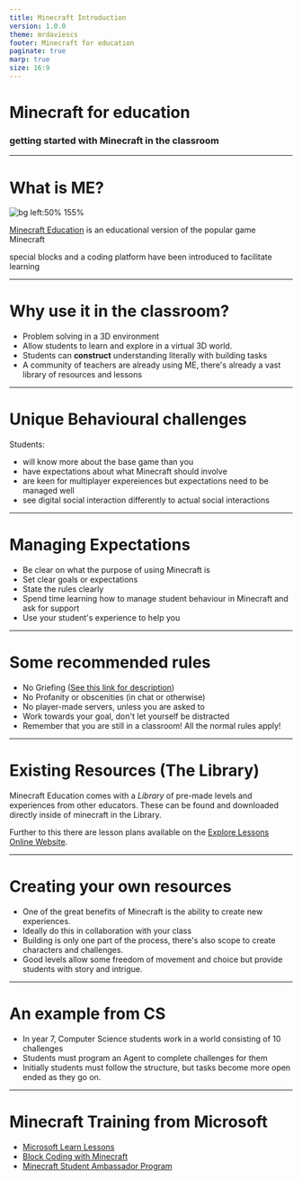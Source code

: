 ```yaml
---
title: Minecraft Introduction
version: 1.0.0
theme: mrdaviescs
footer: Minecraft for education
paginate: true
marp: true
size: 16:9
---
```


# Minecraft for education

### **getting started with Minecraft in the classroom**

---

# What is ME?

![bg left:50% 155%](https://education.minecraft.net/content/dam/education-edition/screenshots/MC-EDU_Blog-Image_Impact-of-Minecraft-in-the-Math-Classroom_800x600.jpg)

[Minecraft Education](https://education.minecraft.net/) is an educational version of the popular game Minecraft

special blocks and a coding platform have been introduced to facilitate learning

---

# Why use it in the classroom?

- Problem solving in a 3D environment
- Allow students to learn and explore in a virtual 3D world. 
- Students can **construct** understanding literally with building tasks
- A community of teachers are already using ME, there's already a vast library of resources and lessons

---

# Unique Behavioural challenges

Students:

- will know more about the base game than you
- have expectations about what Minecraft should involve 
- are keen for multiplayer expereiences but expectations need to be managed well
- see digital social interaction differently to actual social interactions

---

# Managing Expectations

- Be clear on what the purpose of using Minecraft is
- Set clear goals or expectations
- State the rules clearly
- Spend time learning how to manage student behaviour in Minecraft and ask for support
- Use your student's experience to help you

---

# Some recommended rules

- No Griefing ([See this link for description](https://minecraft.gamepedia.com/Tutorials/Griefing))
- No Profanity or obscenities (in chat or otherwise)
- No player-made servers, unless you are asked to
- Work towards your goal, don't let yourself be distracted
- Remember that you are still in a classroom! All the normal rules apply!


--- 

# Existing Resources (The Library)

Minecraft Education comes with a *Library* of pre-made levels and experiences from other educators. These can be found and downloaded directly inside of minecraft in the Library.

Further to this there are lesson plans available on the [Explore Lessons Online Website](https://education.minecraft.net/en-us/resources/explore-lessons).

---

# Creating your own resources

- One of the great benefits of Minecraft is the ability to create new experiences.
- Ideally do this in collaboration with your class
- Building is only one part of the process, there's also scope to create characters and challenges.
- Good levels allow some freedom of movement and choice but provide students with story and intrigue.

---

# An example from CS
- In year 7, Computer Science students work in a world consisting of 10 challenges
- Students must program an Agent to complete challenges for them
- Initially students must follow the structure, but tasks become more open ended as they go on.

---

# Minecraft Training from Microsoft

- [Microsoft Learn Lessons](https://learn.microsoft.com/en-us/training/modules/minecraft-intro-game-based-learning/ )
- [Block Coding with Minecraft](https://learn.microsoft.com/en-us/training/modules/begin-block-coding-minecraft-education-edition/)
- [Minecraft Student Ambassador Program](https://learn.microsoft.com/en-us/training/modules/get-started-minecraft-student-ambassador-program/)
